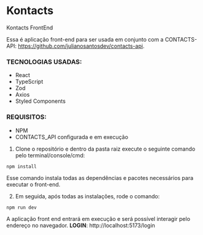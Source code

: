 # Kontacts
Kontacts FrontEnd

Essa é aplicação front-end para ser usada em conjunto com a CONTACTS-API: https://github.com/julianosantosdev/contacts-api.

### TECNOLOGIAS USADAS:
- React
- TypeScript
- Zod
- Axios
- Styled Components

### REQUISITOS:
- NPM
- CONTACTS_API configurada e em execução

1) Clone o repositório e dentro da pasta raiz execute o seguinte comando pelo terminal/console/cmd:

`npm install`

Esse comando instala todas as dependências e pacotes necessários para executar o front-end.

2) Em seguida, após todas as instalações, rode o comando:

`npm run dev`

A aplicação front end entrará em execução e será possível interagir pelo endereço no navegador.
**LOGIN**: http://localhost:5173/login

